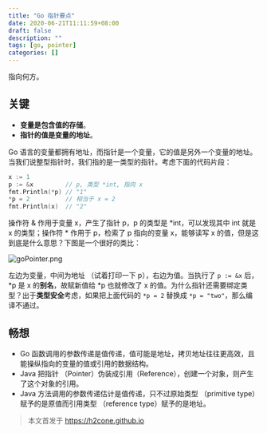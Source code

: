 ```yaml
---
title: "Go 指针要点"
date: 2020-06-21T11:11:59+08:00
draft: false
description: ""
tags: [go, pointer]
categories: []
---
```


指向何方。

<!--more-->

## 关键

- **变量是包含值的存储**。
- **指针的值是变量的地址**。

Go 语言的变量都拥有地址，而指针是一个变量，它的值是另外一个变量的地址。当我们说整型指针时，我们指的是一类型的指针。考虑下面的代码片段：

```go
x := 1
p := &x         // p, 类型 *int, 指向 x
fmt.Println(*p) // "1"
*p = 2          // 相当于 x = 2
fmt.Println(x)  // "2"
```

操作符 & 作用于变量 x，产生了指针 p，p 的类型是 *int，可以发现其中 int 就是 x 的类型；操作符 * 作用于 p，检索了 p 指向的变量 x，能够读写 x 的值，但是这到底是什么意思？下图是一个很好的类比：

![goPointer.png](/img/gopl/goPointer.png)

左边为变量，中间为地址 （试着打印一下 p），右边为值。当执行了 `p := &x` 后，*p 是 x 的**别名**，故赋新值给 *p 也就修改了 x 的值。为什么指针还需要绑定类型？出于**类型安全**考虑，如果把上面代码的 `*p = 2` 替换成 `*p = "two"`，那么编译不通过。

## 畅想

- Go 函数调用的参数传递是值传递，值可能是地址，拷贝地址往往更高效，且能操纵指向的变量的值或引用的数据结构。
- Java 把指针 （Pointer）伪装成引用（Reference），创建一个对象，则产生了这个对象的引用。
- Java 方法调用的参数传递估计是值传递，只不过原始类型 （primitive type）赋予的是原值而引用类型 （reference type）赋予的是地址。

> 本文首发于 https://h2cone.github.io
